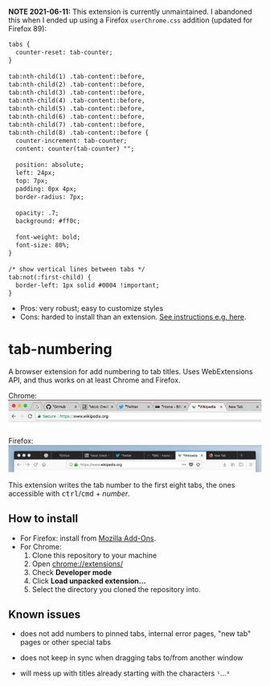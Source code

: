 **NOTE 2021-06-11:** This extension is currently unmaintained. I abandoned this when I ended up using a Firefox `userChrome.css` addition (updated for Firefox 89):

```
tabs {
  counter-reset: tab-counter;
}

tab:nth-child(1) .tab-content::before,
tab:nth-child(2) .tab-content::before,
tab:nth-child(3) .tab-content::before,
tab:nth-child(4) .tab-content::before,
tab:nth-child(5) .tab-content::before,
tab:nth-child(6) .tab-content::before,
tab:nth-child(7) .tab-content::before,
tab:nth-child(8) .tab-content::before {
  counter-increment: tab-counter;
  content: counter(tab-counter) "";

  position: absolute;
  left: 24px;
  top: 7px;
  padding: 0px 4px;
  border-radius: 7px;

  opacity: .7;
  background: #ff0c;

  font-weight: bold;
  font-size: 80%;
}

/* show vertical lines between tabs */
tab:not(:first-child) {
  border-left: 1px solid #0004 !important;
}
```

* Pros: very robust; easy to customize styles
* Cons: harded to install than an extension. <a href="https://www.userchrome.org/how-create-userchrome-css.html">See instructions e.g. here</a>.

# tab-numbering
A browser extension for add numbering to tab titles. Uses WebExtensions API, and thus works on at least Chrome and Firefox.

Chrome:
![Screenshot](./screenshot-chrome.png)

Firefox:
![Screenshot](./screenshot-firefox.png)


This extension writes the tab number to the first eight tabs, the ones accessible with <kbd>ctrl</kbd>/<kbd>cmd</kbd> + *number*.

## How to install

- For Firefox: install from <a href="https://addons.mozilla.org/en-GB/firefox/addon/tab-numbering/">Mozilla Add-Ons</a>.
- For Chrome:
  1. Clone this repository to your machine
  2. Open <a href="chrome://extensions/">chrome://extensions/</a>
  3. Check **Developer mode**
  4. Click **Load unpacked extension...**
  5. Select the directory you cloned the repository into.

## Known issues

- does not add numbers to pinned tabs, internal error pages, "new tab" pages or other special tabs

- does not keep in sync when dragging tabs to/from another window

- will mess up with titles already starting with the characters `¹`...`⁸`
